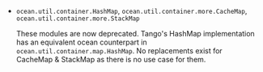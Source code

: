 * `ocean.util.container.HashMap`, `ocean.util.container.more.CacheMap`,
  `ocean.util.container.more.StackMap`

  These modules are now deprecated. Tango's HashMap implementation has an
  equivalent ocean counterpart in `ocean.util.container.map.HashMap`. No
  replacements exist for CacheMap & StackMap as there is no use case for them.
